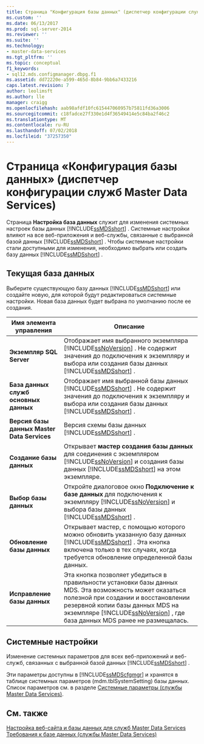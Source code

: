 ```yaml
---
title: Страница "Конфигурация базы данных" (диспетчер конфигурации служб Master Data Services) | Документы Майкрософт
ms.custom: ''
ms.date: 06/13/2017
ms.prod: sql-server-2014
ms.reviewer: ''
ms.suite: ''
ms.technology:
- master-data-services
ms.tgt_pltfrm: ''
ms.topic: conceptual
f1_keywords:
- sql12.mds.configmanager.dbpg.f1
ms.assetid: dd72220e-a599-465d-8b84-9bb6a7433216
caps.latest.revision: 7
author: leolimsft
ms.author: lle
manager: craigg
ms.openlocfilehash: aab98afdf10fc615447060957b75811fd36a3006
ms.sourcegitcommit: c18fadce27f330e1d4f36549414e5c84ba2f46c2
ms.translationtype: MT
ms.contentlocale: ru-RU
ms.lasthandoff: 07/02/2018
ms.locfileid: "37257350"
---
```

# <a name="database-configuration-page-master-data-services-configuration-manager"></a>Страница «Конфигурация базы данных» (диспетчер конфигурации служб Master Data Services)
  Страница **Настройка база данных** служит для изменения системных настроек базы данных [!INCLUDE[ssMDSshort](../includes/ssmdsshort-md.md)] . Системные настройки влияют на все веб-приложения и веб-службы, связанные с выбранной базой данных [!INCLUDE[ssMDSshort](../includes/ssmdsshort-md.md)] . Чтобы системные настройки стали доступными для изменения, необходимо выбрать или создать базу данных [!INCLUDE[ssMDSshort](../includes/ssmdsshort-md.md)] .  
  
## <a name="current-database"></a>Текущая база данных  
 Выберите существующую базу данных [!INCLUDE[ssMDSshort](../includes/ssmdsshort-md.md)] или создайте новую, для которой будут редактироваться системные настройки. Новая база данных будет выбрана по умолчанию после ее создания.  
  
|Имя элемента управления|Описание|  
|------------------|-----------------|  
|**Экземпляр SQL Server**|Отображает имя выбранного экземпляра [!INCLUDE[ssNoVersion](../includes/ssnoversion-md.md)] . Не содержит значения до подключения к экземпляру и выбора или создания базы данных [!INCLUDE[ssMDSshort](../includes/ssmdsshort-md.md)] .|  
|**База данных служб основных данных**|Отображает имя выбранной базы данных [!INCLUDE[ssMDSshort](../includes/ssmdsshort-md.md)] . Не содержит значения до подключения к экземпляру и выбора или создания базы данных [!INCLUDE[ssMDSshort](../includes/ssmdsshort-md.md)] .|  
|**Версия базы данных Master Data Services**|Версия схемы базы данных [!INCLUDE[ssMDSshort](../includes/ssmdsshort-md.md)] .|  
|**Создание базы данных**|Открывает **мастер создания базы данных** для соединения с экземпляром [!INCLUDE[ssNoVersion](../includes/ssnoversion-md.md)] и создания базы данных [!INCLUDE[ssMDSshort](../includes/ssmdsshort-md.md)] на этом экземпляре.|  
|**Выбор базы данных**|Откройте диалоговое окно **Подключение к базе данных** для подключения к экземпляру [!INCLUDE[ssNoVersion](../includes/ssnoversion-md.md)] и выбора базы данных [!INCLUDE[ssMDSshort](../includes/ssmdsshort-md.md)] .|  
|**Обновление базы данных**|Открывает мастер, с помощью которого можно обновить указанную базу данных [!INCLUDE[ssMDSshort](../includes/ssmdsshort-md.md)] . Эта кнопка включена только в тех случаях, когда требуется обновление определенной базы данных.|  
|**Исправление базы данных**|Эта кнопка позволяет убедиться в правильности установки базы данных MDS. Эта возможность может оказаться полезной при создании и восстановлении резервной копии базы данных MDS на экземпляре [!INCLUDE[ssNoVersion](../includes/ssnoversion-md.md)] , где база данных MDS ранее не размещалась.|  
  
## <a name="system-settings"></a>Системные настройки  
 Изменение системных параметров для всех веб-приложений и веб-служб, связанных с выбранной базой данных [!INCLUDE[ssMDSshort](../includes/ssmdsshort-md.md)] .  
  
 Эти параметры доступны в [!INCLUDE[ssMDScfgmgr](../includes/ssmdscfgmgr-md.md)] и хранятся в таблице системных параметров (mdm.tblSystemSetting) базы данных. Список параметров см. в разделе [Системные параметры (службы Master Data Services)](system-settings-master-data-services.md).  
  
## <a name="see-also"></a>См. также  
 [Настройка веб-сайта и базы данных для служб Master Data Services](../../2014/master-data-services/set-up-the-database-and-website-for-master-data-services.md)   
 [Требования к базе данных &#40;службы Master Data Services&#41;](install-windows/database-requirements-master-data-services.md)  
  
  
